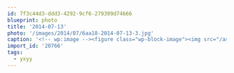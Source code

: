 ```yaml
---
id: 7f3c44d3-ddd3-4292-9cf6-279399d74666
blueprint: photo
title: '2014-07-13'
photo: '/images/2014/07/6aa18-2014-07-13-3.jpg'
caption: '<!-- wp:image --><figure class="wp-block-image"><img src="/assets/images/2014/07/6aa18-2014-07-13-3.jpg" /></figure><!-- /wp:image --><!-- wp:paragraph --><p>3D printing pens at #yxyy  maker space.</p><!-- /wp:paragraph -->'
import_id: '20766'
tags:
  - yxyy
---
```

